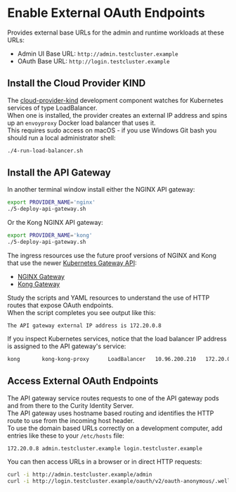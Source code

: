 # Enable External OAuth Endpoints

Provides external base URLs for the admin and runtime workloads at these URLs:

- Admin UI Base URL: `http://admin.testcluster.example`
- OAuth Base URL: `http://login.testcluster.example`

## Install the Cloud Provider KIND

The [cloud-provider-kind](https://github.com/kubernetes-sigs/cloud-provider-kind) development component watches for Kubernetes services of type LoadBalancer.\
When one is installed, the provider creates an external IP address and spins up an `envoyproxy` Docker load balancer that uses it.\
This requires sudo access on macOS - if you use Windows Git bash you should run a local administrator shell:

```bash
./4-run-load-balancer.sh
```

## Install the API Gateway

In another terminal window install either the NGINX API gateway:

```bash
export PROVIDER_NAME='nginx'
./5-deploy-api-gateway.sh
```

Or the Kong NGINX API gateway:

```bash
export PROVIDER_NAME='kong'
./5-deploy-api-gateway.sh
```

The ingress resources use the future proof versions of NGINX and Kong that use the newer [Kubernetes Gateway API](https://gateway-api.sigs.k8s.io/):

- [NGINX Gateway](https://docs.nginx.com/nginx-gateway-fabric/get-started/)
- [Kong Gateway](https://docs.konghq.com/gateway-operator/latest/get-started/kic/create-gateway/)

Study the scripts and YAML resources to understand the use of HTTP routes that expose OAuth endpoints.\
When the script completes you see output like this:

```text
The API gateway external IP address is 172.20.0.8
```

If you inspect Kubernetes services, notice that the load balancer IP address is assigned to the API gateway's service:

```bash
kong       kong-kong-proxy      LoadBalancer   10.96.200.210   172.20.0.8    80:32742/TCP,443:32181/TCP
```

## Access External OAuth Endpoints

The API gateway service routes requests to one of the API gateway pods and from there to the Curity Identity Server.\
The API gateway uses hostname based routing and identifies the HTTP route to use from the incoming host header.\
To use the domain based URLs correctly on a development computer, add entries like these to your `/etc/hosts` file:

```text
172.20.0.8 admin.testcluster.example login.testcluster.example
```

You can then access URLs in a browser or in direct HTTP requests:

```bash
curl -i http://admin.testcluster.example/admin
curl -i http://login.testcluster.example/oauth/v2/oauth-anonymous/.well-known/openid-configuration
```
